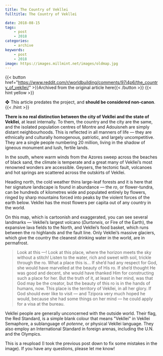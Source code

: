 ```yaml
---
title: The Country of Vekllei
fulltitle: The Country of Vekllei

date: 2018-08-15
tags:
    - post
    - 2018
categories:
    - archive
keywords:
    - post
    - 2018
image: https://images.millmint.net/images/oldmap.jpg
---
```

{{< button href="https://www.reddit.com/r/worldbuilding/comments/97i4p6/the_country_of_vekllei/" >}}Archived from the original article here{{< /button >}}
{{< hint yellow >}}

❖ This article predates the project, and **should be considered non-canon**.
{{< /hint >}}

**There is no real distinction between the city of Vekllei and the state of Vekllei**, at least internally. To them, the country and the city are the same, and the isolated population centres of Montre and Adouisneh are simply distant neighbourhoods. This is reflected in all manners of life — they are ethnically and culturally homogenous, patriotic, and largely uncompetitive. They are a single people numbering 20 million, living in the shadow of igneous monument and lush, fertile lands.

In the south, where warm winds from the Azores sweep across the beaches of black sand, the climate is temperate and a great many of Vekllei’s most renowned wonders are accessible. Geysers, the tectonic fault, volcanoes and hot springs are scattered across the outskirts of Vekllei.

Heading north, the cold weather thins large-leaf forests and it is here that her signature landscape is found in abundance — the *ro*, or flower-tundra, can be hundreds of kilometres wide and populated entirely by flowers, ringed by sharp mountains forced into peaks by the violent forces of the earth below. Vekllei has the most flowers per capita out of any country in the world.

On this map, which is cartoonish and exaggerated, you can see several landmarks — Vekllei’s largest volcano (*Durtoneis*, or Fire of the Earth), the expansive lava fields to the North, and Vekllei’s food basket, which runs between the ro highlands and the fault line. Only Vekllei’s massive glaciers, which give the country the cleanest drinking water in the world, are in permafrost.

>Look at this —! Look at this place, where the horizon meets the sky without a stitch! Listen to the water, rich and sweet with soil, trickle through the ro. What a place this is… If she’d had any respect for God, she would have marvelled at the beauty of His ro. If she’d thought He was good and decent, she would have thanked Him for constructing such a place for her. But the truth of it, at least in her mind, was that God may be the creator, but the beauty of this ro is in the hands of humans, now. This place is the territory of Vekllei, in all her glory. If God should ever like to visit — and Tzipora very much hoped he would, because she had some things on her mind — he could apply for a visa at the bureau.

Vekllei people are generally unconcerned with the outside world. Their flag, the Red Standard, is a simple blank colour that means "Vekllei" in Vekllei Semaphore, a sublanguage of *potenne*, or physical Vekllei language. They also employ an International Standard in foreign arenas, including the U.N. and the Olympics.

This is a reupload (I took the previous post down to fix some mistakes in the image). If you have any questions, please let me know!
